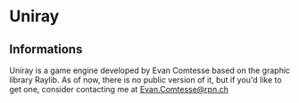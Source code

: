 # Uniray



## Informations

Uniray is a game engine developed by Evan Comtesse based on the graphic library Raylib. As of now, there is no public version of it, but if you'd like to get one, consider contacting me at Evan.Comtesse@rpn.ch